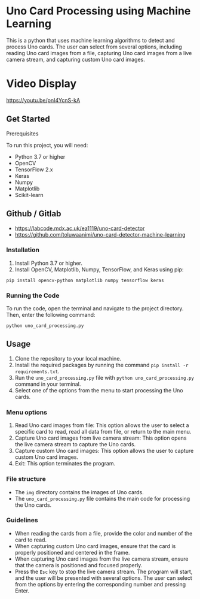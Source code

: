 # Uno Card Processing using Machine Learning 

This is a python that uses machine learning algorithms to detect and process Uno cards. The user can select from several options, including reading Uno card images from a file, capturing Uno card images from a live camera stream, and capturing custom Uno card images. 

# Video Display

https://youtu.be/pnI4YcnS-kA

## Get Started
Prerequisites

To run this project, you will need:

- Python 3.7 or higher
- OpenCV
- TensorFlow 2.x
- Keras
- Numpy
- Matplotlib
- Scikit-learn

## Github / Gitlab 
- https://labcode.mdx.ac.uk/ea1119/uno-card-detector
- https://github.com/toluwaanimi/uno-card-detector-machine-learning


### Installation

1. Install Python 3.7 or higher.
2. Install OpenCV, Matplotlib, Numpy, TensorFlow, and Keras using pip:

```
pip install opencv-python matplotlib numpy tensorflow keras
```

### Running the Code

To run the code, open the terminal and navigate to the project directory. Then, enter the following command:

```
python uno_card_processing.py
```

## Usage
1. Clone the repository to your local machine.
2. Install the required packages by running the command `pip install -r requirements.txt`.
3. Run the `uno_card_processing.py` file with `python uno_card_processing.py` command in your terminal.
4. Select one of the options from the menu to start processing the Uno cards.

### Menu options
1. Read Uno card images from file: This option allows the user to select a specific card to read, read all data from file, or return to the main menu.
2. Capture Uno card images from live camera stream: This option opens the live camera stream to capture the Uno cards.
3. Capture custom Uno card images: This option allows the user to capture custom Uno card images.
4. Exit: This option terminates the program.

### File structure
- The `img` directory contains the images of Uno cards.
- The `uno_card_processing.py` file contains the main code for processing the Uno cards.

### Guidelines
- When reading the cards from a file, provide the color and number of the card to read.
- When capturing custom Uno card images, ensure that the card is properly positioned and centered in the frame.
- When capturing Uno card images from the live camera stream, ensure that the camera is positioned and focused properly.
- Press the `Esc` key to stop the live camera stream.
The program will start, and the user will be presented with several options. The user can select from the options by entering the corresponding number and pressing Enter.

